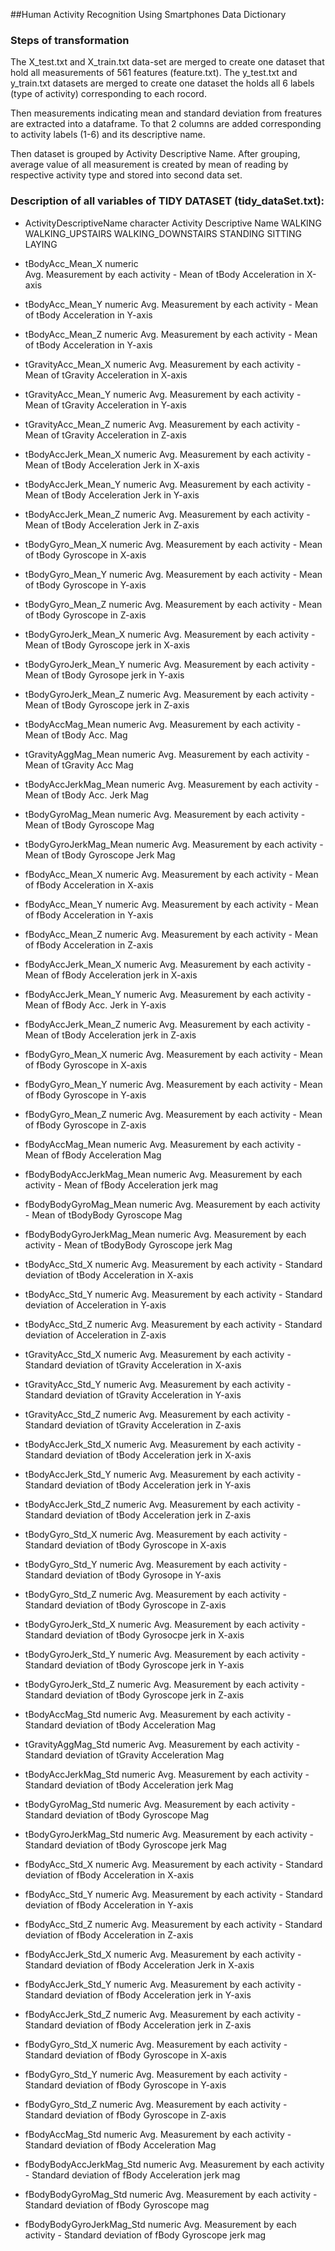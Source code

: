 ##Human Activity Recognition Using Smartphones Data Dictionary

### Steps of transformation

The X_test.txt and X_train.txt data-set are merged to create one dataset that hold all measurements of 561 features (feature.txt). The y_test.txt and y_train.txt datasets are merged to create one dataset the holds all 6 labels (type of activity) corresponding to each rocord. 

Then measurements indicating mean and standard deviation from freatures are extracted into a dataframe. To that 2 columns are added corresponding to activity labels (1-6) and its descriptive name.

Then dataset is grouped by Activity Descriptive Name.
After grouping, average value of all measurement is created by mean of reading by respective activity type and stored into second data set.

### Description of all variables of TIDY DATASET (tidy_dataSet.txt):

* ActivityDescriptiveName		character
		Activity Descriptive Name
					WALKING
					WALKING_UPSTAIRS
					WALKING_DOWNSTAIRS
					STANDING
					SITTING
					LAYING


* tBodyAcc_Mean_X			numeric		
		Avg. Measurement by each activity - Mean of tBody Acceleration in X-axis


* tBodyAcc_Mean_Y			numeric
		Avg. Measurement by each activity - Mean of tBody Acceleration in Y-axis


* tBodyAcc_Mean_Z			numeric
		Avg. Measurement by each activity - Mean of tBody Acceleration in Y-axis


* tGravityAcc_Mean_X			numeric
		Avg. Measurement by each activity - Mean of tGravity Acceleration in X-axis


* tGravityAcc_Mean_Y			numeric
		Avg. Measurement by each activity - Mean of tGravity Acceleration in Y-axis


* tGravityAcc_Mean_Z			numeric
		Avg. Measurement by each activity - Mean of tGravity Acceleration in Z-axis


* tBodyAccJerk_Mean_X			numeric
		Avg. Measurement by each activity - Mean of tBody Acceleration Jerk in X-axis


* tBodyAccJerk_Mean_Y			numeric
		Avg. Measurement by each activity - Mean of tBody Acceleration Jerk in Y-axis


* tBodyAccJerk_Mean_Z			numeric
		Avg. Measurement by each activity - Mean of tBody Acceleration Jerk in Z-axis


* tBodyGyro_Mean_X			numeric
		Avg. Measurement by each activity - Mean of tBody Gyroscope in X-axis


* tBodyGyro_Mean_Y			numeric
		Avg. Measurement by each activity - Mean of tBody Gyroscope in Y-axis


* tBodyGyro_Mean_Z			numeric
		Avg. Measurement by each activity - Mean of tBody Gyroscope in Z-axis


* tBodyGyroJerk_Mean_X			numeric
		Avg. Measurement by each activity - Mean of tBody Gyroscope jerk in X-axis


* tBodyGyroJerk_Mean_Y			numeric
		Avg. Measurement by each activity - Mean of tBody Gyrosope jerk in Y-axis


* tBodyGyroJerk_Mean_Z			numeric
		Avg. Measurement by each activity - Mean of tBody Gyroscope jerk in Z-axis


* tBodyAccMag_Mean			numeric
		Avg. Measurement by each activity - Mean of tBody Acc. Mag


* tGravityAggMag_Mean			numeric
		Avg. Measurement by each activity - Mean of tGravity Acc Mag


* tBodyAccJerkMag_Mean			numeric
		Avg. Measurement by each activity - Mean of tBody Acc. Jerk Mag


* tBodyGyroMag_Mean			numeric
		Avg. Measurement by each activity - Mean of tBody Gyroscope Mag


* tBodyGyroJerkMag_Mean			numeric
		Avg. Measurement by each activity - Mean of tBody Gyroscope Jerk Mag


* fBodyAcc_Mean_X			numeric
		Avg. Measurement by each activity - Mean of fBody Acceleration in X-axis


* fBodyAcc_Mean_Y			numeric
		Avg. Measurement by each activity - Mean of fBody Acceleration in Y-axis


* fBodyAcc_Mean_Z			numeric
		Avg. Measurement by each activity - Mean of fBody Acceleration in Z-axis


* fBodyAccJerk_Mean_X			numeric
		Avg. Measurement by each activity - Mean of fBody Acceleration jerk in X-axis


* fBodyAccJerk_Mean_Y			numeric
		Avg. Measurement by each activity - Mean of fBody Acc. Jerk in Y-axis


* fBodyAccJerk_Mean_Z			numeric
		Avg. Measurement by each activity - Mean of tBody Acceleration jerk in Z-axis


* fBodyGyro_Mean_X			numeric
		Avg. Measurement by each activity - Mean of fBody Gyroscope in X-axis


* fBodyGyro_Mean_Y			numeric
		Avg. Measurement by each activity - Mean of fBody Gyroscope in Y-axis


* fBodyGyro_Mean_Z			numeric
		Avg. Measurement by each activity - Mean of fBody Gyroscope in Z-axis


* fBodyAccMag_Mean			numeric
		Avg. Measurement by each activity - Mean of fBody Acceleration Mag


* fBodyBodyAccJerkMag_Mean		numeric
		Avg. Measurement by each activity - Mean of fBody Acceleration jerk mag


* fBodyBodyGyroMag_Mean			numeric
		Avg. Measurement by each activity - Mean of tBodyBody Gyroscope Mag


* fBodyBodyGyroJerkMag_Mean		numeric
		Avg. Measurement by each activity - Mean of tBodyBody Gyroscope jerk Mag


* tBodyAcc_Std_X			numeric
		Avg. Measurement by each activity - Standard deviation of tBody Acceleration in X-axis


* tBodyAcc_Std_Y			numeric
		Avg. Measurement by each activity - Standard deviation of Acceleration in Y-axis


* tBodyAcc_Std_Z			numeric
		Avg. Measurement by each activity - Standard deviation of Acceleration in Z-axis


* tGravityAcc_Std_X			numeric
		Avg. Measurement by each activity - Standard deviation of tGravity Acceleration in X-axis


* tGravityAcc_Std_Y			numeric
		Avg. Measurement by each activity - Standard deviation of tGravity Acceleration in Y-axis


* tGravityAcc_Std_Z			numeric
		Avg. Measurement by each activity - Standard deviation of tGravity Acceleration in Z-axis


* tBodyAccJerk_Std_X			numeric
		Avg. Measurement by each activity - Standard deviation of tBody Acceleration jerk in X-axis


* tBodyAccJerk_Std_Y			numeric
		Avg. Measurement by each activity - Standard deviation of tBody Acceleration jerk in Y-axis


* tBodyAccJerk_Std_Z			numeric
		Avg. Measurement by each activity - Standard deviation of tBody Acceleration jerk in Z-axis


* tBodyGyro_Std_X			numeric
		Avg. Measurement by each activity - Standard deviation of tBody Gyroscope in X-axis


* tBodyGyro_Std_Y			numeric
		Avg. Measurement by each activity - Standard deviation of tBody Gyrosope in Y-axis


* tBodyGyro_Std_Z			numeric
		Avg. Measurement by each activity - Standard deviation of tBody Gyroscope in Z-axis


* tBodyGyroJerk_Std_X			numeric
		Avg. Measurement by each activity - Standard deviation of tBody Gyrosocpe jerk in X-axis


* tBodyGyroJerk_Std_Y			numeric
		Avg. Measurement by each activity - Standard deviation of tBody Gyroscope jerk in Y-axis


* tBodyGyroJerk_Std_Z			numeric
		Avg. Measurement by each activity - Standard deviation of tBody Gyroscope jerk in Z-axis


* tBodyAccMag_Std			numeric
		Avg. Measurement by each activity - Standard deviation of tBody Acceleration Mag


* tGravityAggMag_Std			numeric
		Avg. Measurement by each activity - Standard deviation of tGravity Acceleration Mag


* tBodyAccJerkMag_Std			numeric
		Avg. Measurement by each activity - Standard deviation of tBody Acceleration jerk Mag


* tBodyGyroMag_Std			numeric
		Avg. Measurement by each activity - Standard deviation of tBody Gyroscope Mag


* tBodyGyroJerkMag_Std			numeric
		Avg. Measurement by each activity - Standard deviation of tBody Gyroscope jerk Mag


* fBodyAcc_Std_X			numeric
		Avg. Measurement by each activity - Standard deviation of fBody Acceleration in X-axis


* fBodyAcc_Std_Y			numeric
		Avg. Measurement by each activity - Standard deviation of fBody Acceleration in Y-axis


* fBodyAcc_Std_Z			numeric
		Avg. Measurement by each activity - Standard deviation of fBody Acceleration in Z-axis


* fBodyAccJerk_Std_X			numeric
		Avg. Measurement by each activity - Standard deviation of fBody Acceleration Jerk in X-axis


* fBodyAccJerk_Std_Y			numeric
		Avg. Measurement by each activity - Standard deviation of fBody Acceleration jerk in Y-axis


* fBodyAccJerk_Std_Z			numeric
		Avg. Measurement by each activity - Standard deviation of fBody Acceleration jerk in Z-axis


* fBodyGyro_Std_X			numeric
		Avg. Measurement by each activity - Standard deviation of fBody Gyroscope in X-axis


* fBodyGyro_Std_Y			numeric
		Avg. Measurement by each activity - Standard deviation of fBody Gyroscope in Y-axis


* fBodyGyro_Std_Z			numeric
		Avg. Measurement by each activity - Standard deviation of fBody Gyroscope in Z-axis


* fBodyAccMag_Std			numeric
		Avg. Measurement by each activity - Standard deviation of fBody Acceleration Mag


* fBodyBodyAccJerkMag_Std		numeric
		Avg. Measurement by each activity - Standard deviation of fBody Acceleration jerk mag


* fBodyBodyGyroMag_Std			numeric
		Avg. Measurement by each activity - Standard deviation of fBody Gyroscope mag


* fBodyBodyGyroJerkMag_Std		numeric
		Avg. Measurement by each activity - Standard deviation of fBody Gyroscope jerk mag
